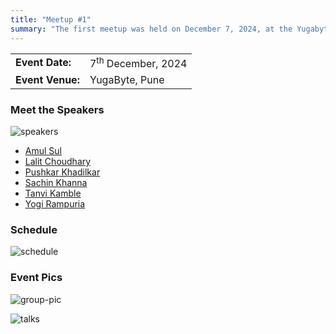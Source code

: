 ```yaml
---
title: "Meetup #1"
summary: "The first meetup was held on December 7, 2024, at the Yugabyte office in Pune."
---
```


|                  |                               |
| ---------------- | ----------------------------- |
| **Event Date:**  | 7<sup>th</sup> December, 2024 |
| **Event Venue:** | YugaByte, Pune                |

### Meet the Speakers

![speakers](/images/meetups/1/speakers.jpeg)

- [Amul Sul](/speakers/amul-sul)
- [Lalit Choudhary](/speakers/lalit-choudhary)
- [Pushkar Khadilkar](/speakers/pushkar-khadilkar)
- [Sachin Khanna](/speakers/sachin-khanna)
- [Tanvi Kamble](/speakers/tanvi-kamble)
- [Yogi Rampuria](/speakers/yogi-rampuria)

### Schedule

![schedule](/images/meetups/1/schedule.jpeg)

### Event Pics

![group-pic](/images/meetups/1/group-pic.jpeg)

![talks](/images/meetups/1/talks.jpeg)

